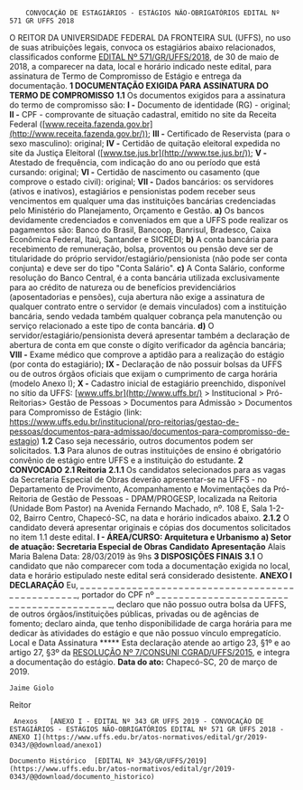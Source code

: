         CONVOCAÇÃO DE ESTAGIÁRIOS - ESTÁGIOS NÃO-OBRIGATÓRIOS EDITAL Nº 571 GR UFFS 2018  

 O REITOR DA UNIVERSIDADE FEDERAL DA FRONTEIRA SUL (UFFS), no uso de suas atribuições legais, convoca os estagiários abaixo relacionados, classificados conforme [EDITAL Nº 571/GR/UFFS/2018](https://www.uffs.edu.br/atos-normativos/edital/gr/2018-0571), de 30 de maio de 2018, a comparecer na data, local e horário indicado neste edital, para assinatura de Termo de Compromisso de Estágio e entrega da documentação.     **1 DOCUMENTAÇÃO EXIGIDA PARA ASSINATURA DO TERMO DE COMPROMISSO**   **1.1**  Os documentos exigidos para a assinatura do termo de compromisso são:  **I -**  Documento de identidade (RG) - original;  **II -**  CPF - comprovante de situação cadastral, emitido no site da Receita Federal ([www.receita.fazenda.gov.br](http://www.receita.fazenda.gov.br/));  **III -**  Certificado de Reservista (para o sexo masculino): original;  **IV -**  Certidão de quitação eleitoral expedida no site da Justiça Eleitoral ([www.tse.jus.br](http://www.tse.jus.br/));  **V -**  Atestado de frequência, com indicação do ano ou período que está cursando: original;  **VI -**  Certidão de nascimento ou casamento (que comprove o estado civil): original;  **VII -**  Dados bancários: os servidores (ativos e inativos), estagiários e pensionistas podem receber seus vencimentos em qualquer uma das instituições bancárias credenciadas pelo Ministério do Planejamento, Orçamento e Gestão.  **a)**  Os bancos devidamente credenciados e conveniados em que a UFFS pode realizar os pagamentos são: Banco do Brasil, Bancoop, Banrisul, Bradesco, Caixa Econômica Federal, Itaú, Santander e SICREDI;  **b)**  A conta bancária para recebimento de remuneração, bolsa, proventos ou pensão deve ser de titularidade do próprio servidor/estagiário/pensionista (não pode ser conta conjunta) e deve ser do tipo "Conta Salário".  **c)**  A Conta Salário, conforme resolução do Banco Central, é a conta bancária utilizada exclusivamente para ao crédito de natureza ou de benefícios previdenciários (aposentadorias e pensões), cuja abertura não exige a assinatura de qualquer contrato entre o servidor (e demais vinculados) com a instituição bancária, sendo vedada também qualquer cobrança pela manutenção ou serviço relacionado a este tipo de conta bancária.  **d)**  O servidor/estagiário/pensionista deverá apresentar também a declaração de abertura de conta em que conste o dígito verificador da agência bancária;  **VIII -**  Exame médico que comprove a aptidão para a realização do estágio (por conta do estagiário);  **IX -**  Declaração de não possuir bolsas da UFFS ou de outros órgãos oficiais que exijam o cumprimento de carga horária (modelo Anexo I);  **X -**  Cadastro inicial de estagiário preenchido, disponível no sítio da UFFS: [www.uffs.br](http://www.uffs.br/) > Institucional > Pró-Reitorias> Gestão de Pessoas > Documentos para Admissão > Documentos para Compromisso de Estágio (link: <https://www.uffs.edu.br/institucional/pro-reitorias/gestao-de-pessoas/documentos-para-admissao/documentos-para-compromisso-de-estagio>)  **1.2**  Caso seja necessário, outros documentos podem ser solicitados.  **1.3**  Para alunos de outras instituições de ensino é obrigatório convênio de estágio entre UFFS e a instituição do estudante.     **2 CONVOCADO**   **2.1 Reitoria**   **2.1.1**  Os candidatos selecionados para as vagas da Secretaria Especial de Obras deverão apresentar-se na UFFS - no Departamento de Provimento, Acompanhamento e Movimentações da Pró-Reitoria de Gestão de Pessoas - DPAM/PROGESP, localizada na Reitoria (Unidade Bom Pastor) na Avenida Fernando Machado, nº. 108 E, Sala 1-2-02, Bairro Centro, Chapecó-SC, na data e horário indicados abaixo.  **2.1.2**  O candidato deverá apresentar originais e cópias dos documentos solicitados no item 1.1 deste edital.  **I - ÁREA/CURSO: Arquitetura e Urbanismo**   **a) Setor de atuação: Secretaria Especial de Obras**       **Candidato**     **Apresentação**      Alais Maria Balena   Data: 28/03/2019 às 9hs        **3 DISPOSIÇÕES FINAIS**   **3.1**  O candidato que não comparecer com toda a documentação exigida no local, data e horário estipulado neste edital será considerado desistente.     **ANEXO I**      **DECLARAÇÃO**     Eu, \_ \_ \_ \_ \_ \_ \_ \_ \_ \_ \_ \_ \_ \_ \_ \_ \_ \_ \_ \_ \_ \_ \_ \_ \_ \_ \_ \_ \_ \_ \_ \_ \_ \_ \_ \_ \_ \_ \_ \_ \_ \_ \_ \_ \_ \_ \_ \_ \_, portador do CPF nº \_ \_ \_ \_ \_ \_ \_ \_ \_ \_ \_ \_ \_ \_ \_ \_ \_ \_ \_ \_ \_ \_ \_ \_ \_ \_ \_ \_ \_ \_ \_ \_ \_ \_ \_ \_ \_ \_ \_ \_ \_, declaro que não possuo outra bolsa da UFFS, de outros órgãos/instituições públicas, privadas ou de agências de fomento; declaro ainda, que tenho disponibilidade de carga horária para me dedicar às atividades do estágio e que não possuo vínculo empregatício.   Local e Data   Assinatura  *****  Esta declaração atende ao artigo 23, §1º e ao artigo 27, §3º da [RESOLUÇÃO Nº 7/CONSUNI CGRAD/UFFS/2015](https://www.uffs.edu.br/atos-normativos/resolucao/consunicgrad/2015-0007), e integra a documentação do estágio.    **Data do ato:** Chapecó-SC, 20 de março de 2019.   
 

    Jaime Giolo   
 Reitor 

     Anexos   [ANEXO I - EDITAL Nº 343 GR UFFS 2019 - CONVOCAÇÃO DE ESTAGIÁRIOS - ESTÁGIOS NÃO-OBRIGATÓRIOS EDITAL Nº 571 GR UFFS 2018 - ANEXO I](https://www.uffs.edu.br/atos-normativos/edital/gr/2019-0343/@@download/anexo1)  

    Documento Histórico  [EDITAL Nº 343/GR/UFFS/2019](https://www.uffs.edu.br/atos-normativos/edital/gr/2019-0343/@@download/documento_historico)     
      